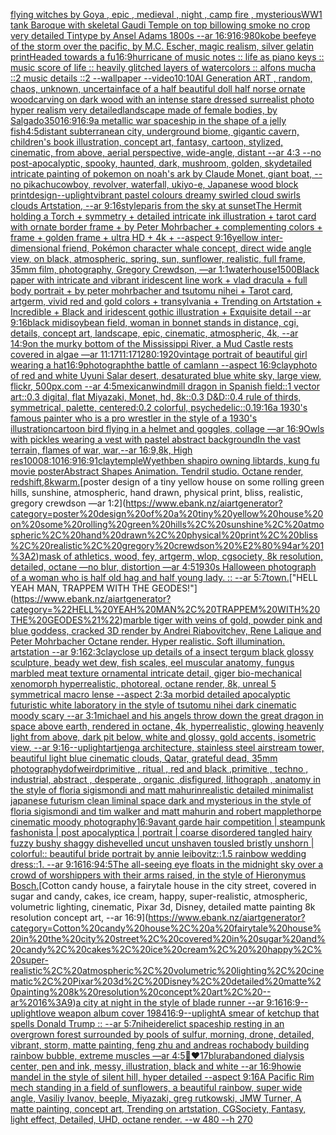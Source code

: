 [flying witches by Goya , epic , medieval , night , camp fire , mysterious](https://www.ebank.nz/aiartgenerator?category=flying%20witches%20by%20Goya%20%2C%20epic%20%2C%20medieval%20%2C%20night%20%2C%20camp%20fire%20%2C%20mysterious)[WW1 tank Baroque with skeletal Gaudi Temple on top billowing smoke no crop very detailed Tintype by Ansel Adams 1800s --ar 16:9](https://www.ebank.nz/aiartgenerator?category=WW1%20tank%20Baroque%20with%20skeletal%20Gaudi%20Temple%20on%20top%20billowing%20smoke%20no%20crop%20very%20detailed%20Tintype%20by%20Ansel%20Adams%201800s%20--ar%2016%3A9)[16:9](https://www.ebank.nz/aiartgenerator?category=16%3A9)[80](https://www.ebank.nz/aiartgenerator?category=80)[kobe beef](https://www.ebank.nz/aiartgenerator?category=kobe%20beef)[eye of the storm over the pacific, by M.C. Escher, magic realism, silver gelatin print](https://www.ebank.nz/aiartgenerator?category=eye%20of%20the%20storm%20over%20the%20pacific%2C%20by%20M.C.%20Escher%2C%20magic%20realism%2C%20silver%20gelatin%20print)[Headed towards a fu](https://www.ebank.nz/aiartgenerator?category=Headed%20towards%20a%20fu)[16:9](https://www.ebank.nz/aiartgenerator?category=16%3A9)[hurricane of music notes :: life as piano keys :: music score of life :: heavily glitched layers of watercolors :: alfons mucha ::2 music details ::2 --wallpaper --video](https://www.ebank.nz/aiartgenerator?category=hurricane%20of%20music%20notes%20%3A%3A%20life%20as%20piano%20keys%20%3A%3A%20music%20score%20of%20life%20%3A%3A%20heavily%20glitched%20layers%20of%20watercolors%20%3A%3A%20alfons%20mucha%20%3A%3A2%20music%20details%20%3A%3A2%20--wallpaper%20--video)[10:10](https://www.ebank.nz/aiartgenerator?category=10%3A10)[AI Generation ART , random, chaos, unknown, uncertain](https://www.ebank.nz/aiartgenerator?category=AI%20Generation%20ART%20%2C%20random%2C%20chaos%2C%20unknown%2C%20uncertain)[face of a half beautiful doll half norse ornate woodcarving on dark wood with an intense stare dressed  surrealist photo hyper realism very detailed](https://www.ebank.nz/aiartgenerator?category=face%20of%20a%20half%20beautiful%20doll%20half%20norse%20ornate%20woodcarving%20on%20dark%20wood%20with%20an%20intense%20stare%20dressed%20%20surrealist%20photo%20hyper%20realism%20very%20detailed)[landscape made of female bodies, by Salgado](https://www.ebank.nz/aiartgenerator?category=landscape%20made%20of%20female%20bodies%2C%20by%20Salgado)[350](https://www.ebank.nz/aiartgenerator?category=350)[16:9](https://www.ebank.nz/aiartgenerator?category=16%3A9)[16:9](https://www.ebank.nz/aiartgenerator?category=16%3A9)[a metallic war spaceship in the shape of a jelly fish](https://www.ebank.nz/aiartgenerator?category=a%20metallic%20war%20spaceship%20in%20the%20shape%20of%20a%20jelly%20fish)[4:5](https://www.ebank.nz/aiartgenerator?category=4%3A5)[distant subterranean city, underground biome, gigantic cavern, children's book illustration, concept art, fantasy, cartoon, stylized, cinematic, from above, aerial perspective, wide-angle, distant  --ar 4:3 --no post-apocalyptic, spooky, haunted, dark, mushroom, golden, sky](https://www.ebank.nz/aiartgenerator?category=distant%20subterranean%20city%2C%20underground%20biome%2C%20gigantic%20cavern%2C%20children%27s%20book%20illustration%2C%20concept%20art%2C%20fantasy%2C%20cartoon%2C%20stylized%2C%20cinematic%2C%20from%20above%2C%20aerial%20perspective%2C%20wide-angle%2C%20distant%20%20--ar%204%3A3%20--no%20post-apocalyptic%2C%20spooky%2C%20haunted%2C%20dark%2C%20mushroom%2C%20golden%2C%20sky)[detailed intricate painting of pokemon on noah's ark by Claude Monet, giant boat, --no pikachu](https://www.ebank.nz/aiartgenerator?category=detailed%20intricate%20painting%20of%20pokemon%20on%20noah%27s%20ark%20by%20Claude%20Monet%2C%20giant%20boat%2C%20--no%20pikachu)[cowboy, revolver, waterfall, ukiyo-e, Japanese wood block print](https://www.ebank.nz/aiartgenerator?category=cowboy%2C%20revolver%2C%20waterfall%2C%20ukiyo-e%2C%20Japanese%20wood%20block%20print)[design](https://www.ebank.nz/aiartgenerator?category=design)[--uplight](https://www.ebank.nz/aiartgenerator?category=--uplight)[vibrant pastel colours dreamy swirled cloud swirls clouds Artstation, --ar 9:16](https://www.ebank.nz/aiartgenerator?category=vibrant%20pastel%20colours%20dreamy%20swirled%20cloud%20swirls%20clouds%20Artstation%2C%20--ar%209%3A16)[style](https://www.ebank.nz/aiartgenerator?category=style)[paris from the sky at sunset](https://www.ebank.nz/aiartgenerator?category=paris%20from%20the%20sky%20at%20sunset)[The Hermit holding a Torch + symmetry + detailed intricate ink illustration + tarot card with ornate border frame + by Peter Mohrbacher + complementing colors + frame + golden frame + ultra HD + 4k + --aspect 9:16](https://www.ebank.nz/aiartgenerator?category=The%20Hermit%20holding%20a%20Torch%20%2B%20symmetry%20%2B%20detailed%20intricate%20ink%20illustration%20%2B%20tarot%20card%20with%20ornate%20border%20frame%20%2B%20by%20Peter%20Mohrbacher%20%2B%20complementing%20colors%20%2B%20frame%20%2B%20golden%20frame%20%2B%20ultra%20HD%20%2B%204k%20%2B%20--aspect%209%3A16)[yellow inter-dimensional friend, Pokémon character whale concept, direct wide angle view, on black, atmospheric, spring, sun, sunflower, realistic, full frame, 35mm film, photography, Gregory Crewdson, —ar 1:1](https://www.ebank.nz/aiartgenerator?category=yellow%20inter-dimensional%20friend%2C%20Pok%C3%A9mon%20character%20whale%20concept%2C%20direct%20wide%20angle%20view%2C%20on%20black%2C%20atmospheric%2C%20spring%2C%20sun%2C%20sunflower%2C%20realistic%2C%20full%20frame%2C%2035mm%20film%2C%20photography%2C%20Gregory%20Crewdson%2C%20%E2%80%94ar%201%3A1)[waterhouse](https://www.ebank.nz/aiartgenerator?category=waterhouse)[1500](https://www.ebank.nz/aiartgenerator?category=1500)[Black paper with intricate and vibrant iridescent line work + vlad dracula + full body portrait + by peter mohrbacher and tsutomu nihei + Tarot card, artgerm, vivid red and gold colors + transylvania + Trending on Artstation + Incredible + Black and iridescent gothic illustration + Exquisite detail --ar 9:16](https://www.ebank.nz/aiartgenerator?category=Black%20paper%20with%20intricate%20and%20vibrant%20iridescent%20line%20work%20%2B%20vlad%20dracula%20%2B%20full%20body%20portrait%20%2B%20by%20peter%20mohrbacher%20and%20tsutomu%20nihei%20%2B%20Tarot%20card%2C%20artgerm%2C%20vivid%20red%20and%20gold%20colors%20%2B%20transylvania%20%2B%20Trending%20on%20Artstation%20%2B%20Incredible%20%2B%20Black%20and%20iridescent%20gothic%20illustration%20%2B%20Exquisite%20detail%20--ar%209%3A16)[black midi](https://www.ebank.nz/aiartgenerator?category=black%20midi)[soybean field, woman in bonnet stands in distance, cgi, details, concept art, landscape, epic, cinematic, atmospheric, 4k, --ar 14:9](https://www.ebank.nz/aiartgenerator?category=soybean%20field%2C%20woman%20in%20bonnet%20stands%20in%20distance%2C%20cgi%2C%20details%2C%20concept%20art%2C%20landscape%2C%20epic%2C%20cinematic%2C%20atmospheric%2C%204k%2C%20--ar%2014%3A9)[on the murky bottom of the Mississippi River, a Mud Castle rests covered in algae —ar 11:17](https://www.ebank.nz/aiartgenerator?category=on%20the%20murky%20bottom%20of%20the%20Mississippi%20River%2C%20a%20Mud%20Castle%20rests%20covered%20in%20algae%20%E2%80%94ar%2011%3A17)[11:17](https://www.ebank.nz/aiartgenerator?category=11%3A17)[1280:1920](https://www.ebank.nz/aiartgenerator?category=1280%3A1920)[vintage portrait of beautiful girl wearing a hat](https://www.ebank.nz/aiartgenerator?category=vintage%20portrait%20of%20beautiful%20girl%20wearing%20a%20hat)[16:9](https://www.ebank.nz/aiartgenerator?category=16%3A9)[photograph](https://www.ebank.nz/aiartgenerator?category=photograph)[the battle of camlann --aspect 16:9](https://www.ebank.nz/aiartgenerator?category=the%20battle%20of%20camlann%20--aspect%2016%3A9)[clay](https://www.ebank.nz/aiartgenerator?category=clay)[photo of red and white Uyuni Salar desert, desaturated blue white sky, large view, flickr, 500px.com --ar 4:5](https://www.ebank.nz/aiartgenerator?category=photo%20of%20red%20and%20white%20Uyuni%20Salar%20desert%2C%20desaturated%20blue%20white%20sky%2C%20large%20view%2C%20flickr%2C%20500px.com%20--ar%204%3A5)[mexican](https://www.ebank.nz/aiartgenerator?category=mexican)[windmill dragon in Spanish field::1 vector art::0.3 digital, flat Miyazaki, Monet, hd, 8k::0.3 D&D::0.4 rule of thirds, symmetrical, palette, centered:0.2 colorful, psychedelic::0.1](https://www.ebank.nz/aiartgenerator?category=windmill%20dragon%20in%20Spanish%20field%3A%3A1%20vector%20art%3A%3A0.3%20digital%2C%20flat%20Miyazaki%2C%20Monet%2C%20hd%2C%208k%3A%3A0.3%20D%26D%3A%3A0.4%20rule%20of%20thirds%2C%20symmetrical%2C%20palette%2C%20centered%3A0.2%20colorful%2C%20psychedelic%3A%3A0.1)[9:16](https://www.ebank.nz/aiartgenerator?category=9%3A16)[a 1930's famous painter who is a pro wrestler in the style of a 1930's illustration](https://www.ebank.nz/aiartgenerator?category=a%201930%27s%20famous%20painter%20who%20is%20a%20pro%20wrestler%20in%20the%20style%20of%20a%201930%27s%20illustration)[cartoon bird flying in a helmet and goggles, collage —ar 16:9](https://www.ebank.nz/aiartgenerator?category=cartoon%20bird%20flying%20in%20a%20helmet%20and%20goggles%2C%20collage%20%E2%80%94ar%2016%3A9)[Owls with pickles wearing a vest with pastel abstract background](https://www.ebank.nz/aiartgenerator?category=Owls%20with%20pickles%20wearing%20a%20vest%20with%20pastel%20abstract%20background)[In the vast terrain, flames of war, war,--ar 16:9,8k, High res](https://www.ebank.nz/aiartgenerator?category=In%20the%20vast%20terrain%2C%20flames%20of%20war%2C%20war%2C--ar%2016%3A9%2C8k%2C%20High%20res)[1000](https://www.ebank.nz/aiartgenerator?category=1000)[8:10](https://www.ebank.nz/aiartgenerator?category=8%3A10)[16:9](https://www.ebank.nz/aiartgenerator?category=16%3A9)[16:9](https://www.ebank.nz/aiartgenerator?category=16%3A9)[1](https://www.ebank.nz/aiartgenerator?category=1)[clay](https://www.ebank.nz/aiartgenerator?category=clay)[temple](https://www.ebank.nz/aiartgenerator?category=temple)[Wyeth](https://www.ebank.nz/aiartgenerator?category=Wyeth)[ben shapiro owning libtards, kung fu movie poster](https://www.ebank.nz/aiartgenerator?category=ben%20shapiro%20owning%20libtards%2C%20kung%20fu%20movie%20poster)[Abstract Shapes Animation. Tendril studio. Octane render, redshift,8k](https://www.ebank.nz/aiartgenerator?category=Abstract%20Shapes%20Animation.%20Tendril%20studio.%20Octane%20render%2C%20redshift%2C8k)[warm.](https://www.ebank.nz/aiartgenerator?category=warm.)[poster design of a tiny yellow house on some rolling green hills, sunshine, atmospheric, hand drawn, physical print, bliss, realistic, gregory crewdson —ar 1:2](https://www.ebank.nz/aiartgenerator?category=poster%20design%20of%20a%20tiny%20yellow%20house%20on%20some%20rolling%20green%20hills%2C%20sunshine%2C%20atmospheric%2C%20hand%20drawn%2C%20physical%20print%2C%20bliss%2C%20realistic%2C%20gregory%20crewdson%20%E2%80%94ar%201%3A2)[mask of athletics, wood, fey, artgerm, wlop, cgsociety, 8k resolution, detailed, octane —no blur, distortion —ar 4:5](https://www.ebank.nz/aiartgenerator?category=mask%20of%20athletics%2C%20wood%2C%20fey%2C%20artgerm%2C%20wlop%2C%20cgsociety%2C%208k%20resolution%2C%20detailed%2C%20octane%20%E2%80%94no%20blur%2C%20distortion%20%E2%80%94ar%204%3A5)[1930s Halloween photograph of a woman who is half old hag and half young lady. :: --ar 5:7](https://www.ebank.nz/aiartgenerator?category=1930s%20Halloween%20photograph%20of%20a%20woman%20who%20is%20half%20old%20hag%20and%20half%20young%20lady.%20%3A%3A%20--ar%205%3A7)[town.](https://www.ebank.nz/aiartgenerator?category=town.)["HELL YEAH MAN, TRAPPEM WITH THE GEODES!"](https://www.ebank.nz/aiartgenerator?category=%22HELL%20YEAH%20MAN%2C%20TRAPPEM%20WITH%20THE%20GEODES%21%22)[marble tiger with veins of gold, powder pink and blue goddess, cracked 3D render by Andrei Riabovitchev, Rene Lalique and Peter Mohrbacher Octane render. Hyper realistic. Soft illumination. artstation --ar 9:16](https://www.ebank.nz/aiartgenerator?category=marble%20tiger%20with%20veins%20of%20gold%2C%20powder%20pink%20and%20blue%20goddess%2C%20cracked%203D%20render%20by%20Andrei%20Riabovitchev%2C%20Rene%20Lalique%20and%20Peter%20Mohrbacher%20Octane%20render.%20Hyper%20realistic.%20Soft%20illumination.%20artstation%20--ar%209%3A16)[2:3](https://www.ebank.nz/aiartgenerator?category=2%3A3)[clay](https://www.ebank.nz/aiartgenerator?category=clay)[close up details of a insect tergum black glossy sculpture, beady wet dew, fish scales, eel muscular anatomy, fungus marbled meat texture ornamental intricate detail, giger bio-mechanical xenomorph hyperrealistic, photoreal, octane render, 8k, unreal 5 symmetrical macro lense --aspect 2:3](https://www.ebank.nz/aiartgenerator?category=close%20up%20details%20of%20a%20insect%20tergum%20black%20glossy%20sculpture%2C%20beady%20wet%20dew%2C%20fish%20scales%2C%20eel%20muscular%20anatomy%2C%20fungus%20marbled%20meat%20texture%20ornamental%20intricate%20detail%2C%20giger%20bio-mechanical%20xenomorph%20hyperrealistic%2C%20photoreal%2C%20octane%20render%2C%208k%2C%20unreal%205%20symmetrical%20macro%20lense%20--aspect%202%3A3)[a morbid detailed apocalyptic futuristic white laboratory in the style of tsutomu nihei dark cinematic moody scary --ar 3:1](https://www.ebank.nz/aiartgenerator?category=a%20morbid%20detailed%20apocalyptic%20futuristic%20white%20laboratory%20in%20the%20style%20of%20tsutomu%20nihei%20dark%20cinematic%20moody%20scary%20--ar%203%3A1)[michael and his angels throw down the great dragon in space above earth, rendered in octane, 4k, hyperrealistic, glowing heavenly light from above, dark pit below, white and glossy, gold accents, isometric view, --ar 9:16](https://www.ebank.nz/aiartgenerator?category=michael%20and%20his%20angels%20throw%20down%20the%20great%20dragon%20in%20space%20above%20earth%2C%20rendered%20in%20octane%2C%204k%2C%20hyperrealistic%2C%20glowing%20heavenly%20light%20from%20above%2C%20dark%20pit%20below%2C%20white%20and%20glossy%2C%20gold%20accents%2C%20isometric%20view%2C%20--ar%209%3A16)[--uplight](https://www.ebank.nz/aiartgenerator?category=--uplight)[art](https://www.ebank.nz/aiartgenerator?category=art)[jenga architecture, stainless steel airstream tower, beautiful light blue cinematic clouds, Qatar, grateful dead, 35mm photography](https://www.ebank.nz/aiartgenerator?category=jenga%20architecture%2C%20stainless%20steel%20airstream%20tower%2C%20beautiful%20light%20blue%20cinematic%20clouds%2C%20Qatar%2C%20grateful%20dead%2C%2035mm%20photography)[dof](https://www.ebank.nz/aiartgenerator?category=dof)[weird](https://www.ebank.nz/aiartgenerator?category=weird)[primitive , ritual , red and black ,primitive , techno , industrial, abstract , desperate , organic ,disfigured, lithograph , anatomy in the style of floria sigismondi and matt mahurin](https://www.ebank.nz/aiartgenerator?category=primitive%20%2C%20ritual%20%2C%20red%20and%20black%20%2Cprimitive%20%2C%20techno%20%2C%20industrial%2C%20abstract%20%2C%20desperate%20%2C%20organic%20%2Cdisfigured%2C%20lithograph%20%2C%20anatomy%20in%20the%20style%20of%20floria%20sigismondi%20and%20matt%20mahurin)[realistic detailed minimalist japanese futurism clean liminal space dark and mysterious in the style of floria sigismondi and tim walker and matt mahurin and robert mapplethorpe cinematic moody photography](https://www.ebank.nz/aiartgenerator?category=realistic%20detailed%20minimalist%20japanese%20futurism%20clean%20liminal%20space%20dark%20and%20mysterious%20in%20the%20style%20of%20floria%20sigismondi%20and%20tim%20walker%20and%20matt%20mahurin%20and%20robert%20mapplethorpe%20cinematic%20moody%20photography)[16:9](https://www.ebank.nz/aiartgenerator?category=16%3A9)[avant garde hair competition | steampunk fashonista | post apocalyptica | portrait | coarse disordered tangled hairy fuzzy bushy shaggy dishevelled uncut unshaven tousled bristly unshorn | colorful:: beautiful bride portrait by annie leibovitz::1.5 rainbow wedding dress::1. --ar 9:16](https://www.ebank.nz/aiartgenerator?category=avant%20garde%20hair%20competition%20%7C%20steampunk%20fashonista%20%7C%20post%20apocalyptica%20%7C%20portrait%20%7C%20coarse%20disordered%20tangled%20hairy%20fuzzy%20bushy%20shaggy%20dishevelled%20uncut%20unshaven%20tousled%20bristly%20unshorn%20%7C%20colorful%3A%3A%20beautiful%20bride%20portrait%20by%20annie%20leibovitz%3A%3A1.5%20rainbow%20wedding%20dress%3A%3A1.%20--ar%209%3A16)[16:9](https://www.ebank.nz/aiartgenerator?category=16%3A9)[4:5](https://www.ebank.nz/aiartgenerator?category=4%3A5)[The all-seeing eye floats in the midnight sky over a crowd of worshippers with their arms raised, in the style of Hieronymus Bosch.](https://www.ebank.nz/aiartgenerator?category=The%20all-seeing%20eye%20floats%20in%20the%20midnight%20sky%20over%20a%20crowd%20of%20worshippers%20with%20their%20arms%20raised%2C%20in%20the%20style%20of%20Hieronymus%20Bosch.)[Cotton candy house, a fairytale house in the city street, covered in sugar and candy, cakes, ice cream,  happy, super-realistic, atmospheric, volumetric lighting, cinematic, Pixar 3d, Disney, detailed matte painting 8k resolution concept art, --ar 16:9](https://www.ebank.nz/aiartgenerator?category=Cotton%20candy%20house%2C%20a%20fairytale%20house%20in%20the%20city%20street%2C%20covered%20in%20sugar%20and%20candy%2C%20cakes%2C%20ice%20cream%2C%20%20happy%2C%20super-realistic%2C%20atmospheric%2C%20volumetric%20lighting%2C%20cinematic%2C%20Pixar%203d%2C%20Disney%2C%20detailed%20matte%20painting%208k%20resolution%20concept%20art%2C%20--ar%2016%3A9)[a city at night in the style of blade runner --ar 9:16](https://www.ebank.nz/aiartgenerator?category=a%20city%20at%20night%20in%20the%20style%20of%20blade%20runner%20--ar%209%3A16)[16:9](https://www.ebank.nz/aiartgenerator?category=16%3A9)[--uplight](https://www.ebank.nz/aiartgenerator?category=--uplight)[love weapon album cover 1984](https://www.ebank.nz/aiartgenerator?category=love%20weapon%20album%20cover%201984)[16:9](https://www.ebank.nz/aiartgenerator?category=16%3A9)[--uplight](https://www.ebank.nz/aiartgenerator?category=--uplight)[A smear of ketchup that spells Donald Trump :: --ar 5:7](https://www.ebank.nz/aiartgenerator?category=A%20smear%20of%20ketchup%20that%20spells%20Donald%20Trump%20%3A%3A%20--ar%205%3A7)[nihei](https://www.ebank.nz/aiartgenerator?category=nihei)[derelict spaceship resting in an overgrown forest surrounded by pools of sulfur, morning, drone, detailed, vibrant, storm, matte painting, feng zhu and andreas rocha](https://www.ebank.nz/aiartgenerator?category=derelict%20spaceship%20resting%20in%20an%20overgrown%20forest%20surrounded%20by%20pools%20of%20sulfur%2C%20morning%2C%20drone%2C%20detailed%2C%20vibrant%2C%20storm%2C%20matte%20painting%2C%20feng%20zhu%20and%20andreas%20rocha)[body building rainbow bubble, extreme muscles —ar 4:5](https://www.ebank.nz/aiartgenerator?category=body%20building%20rainbow%20bubble%2C%20extreme%20muscles%20%E2%80%94ar%204%3A5)[🙏❤️](https://www.ebank.nz/aiartgenerator?category=%F0%9F%99%8F%E2%9D%A4%EF%B8%8F)[17](https://www.ebank.nz/aiartgenerator?category=17)[blur](https://www.ebank.nz/aiartgenerator?category=blur)[abandoned dialysis center, pen and ink, messy, illustration, black and white --ar 16:9](https://www.ebank.nz/aiartgenerator?category=abandoned%20dialysis%20center%2C%20pen%20and%20ink%2C%20messy%2C%20illustration%2C%20black%20and%20white%20--ar%2016%3A9)[howie mandel in the style of silent hill, hyper detailed --aspect 9:16](https://www.ebank.nz/aiartgenerator?category=howie%20mandel%20in%20the%20style%20of%20silent%20hill%2C%20hyper%20detailed%20--aspect%209%3A16)[A  Pacific Rim mech standing in a field of sunflowers, a beautiful rainbow, super wide angle, Vasiliy Ivanov, beeple, Miyazaki, greg rutkowski, JMW Turner, A matte painting, concept art, Trending on artstation, CGSociety, Fantasy, light effect, Detailed, UHD, octane render. --w 480 --h 270](https://www.ebank.nz/aiartgenerator?category=A%20%20Pacific%20Rim%20mech%20standing%20in%20a%20field%20of%20sunflowers%2C%20a%20beautiful%20rainbow%2C%20super%20wide%20angle%2C%20Vasiliy%20Ivanov%2C%20beeple%2C%20Miyazaki%2C%20greg%20rutkowski%2C%20JMW%20Turner%2C%20A%20matte%20painting%2C%20concept%20art%2C%20Trending%20on%20artstation%2C%20CGSociety%2C%20Fantasy%2C%20light%20effect%2C%20Detailed%2C%20UHD%2C%20octane%20render.%20--w%20480%20--h%20270)
